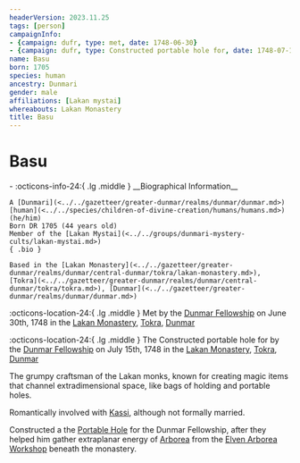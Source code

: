 ```yaml
---
headerVersion: 2023.11.25
tags: [person]
campaignInfo:
- {campaign: dufr, type: met, date: 1748-06-30}
- {campaign: dufr, type: Constructed portable hole for, date: 1748-07-15}
name: Basu
born: 1705
species: human
ancestry: Dunmari
gender: male
affiliations: [Lakan mystai]
whereabouts: Lakan Monastery
title: Basu
---
```

# Basu
<div class="grid cards ext-narrow-margin ext-one-column" markdown>
- :octicons-info-24:{ .lg .middle } __Biographical Information__

    A [Dunmari](<../../gazetteer/greater-dunmar/realms/dunmar/dunmar.md>) [human](<../../species/children-of-divine-creation/humans/humans.md>) (he/him)  
    Born DR 1705 (44 years old)  
    Member of the [Lakan Mystai](<../../groups/dunmari-mystery-cults/lakan-mystai.md>)  
    { .bio }

    Based in the [Lakan Monastery](<../../gazetteer/greater-dunmar/realms/dunmar/central-dunmar/tokra/lakan-monastery.md>), [Tokra](<../../gazetteer/greater-dunmar/realms/dunmar/central-dunmar/tokra/tokra.md>), [Dunmar](<../../gazetteer/greater-dunmar/realms/dunmar/dunmar.md>)
</div>



:octicons-location-24:{ .lg .middle } Met by the [Dunmar Fellowship](<../pcs/dunmar-fellowship/dunmar-fellowship.md>) on June 30th, 1748 in the [Lakan Monastery](<../../gazetteer/greater-dunmar/realms/dunmar/central-dunmar/tokra/lakan-monastery.md>), [Tokra](<../../gazetteer/greater-dunmar/realms/dunmar/central-dunmar/tokra/tokra.md>), [Dunmar](<../../gazetteer/greater-dunmar/realms/dunmar/dunmar.md>)  



:octicons-location-24:{ .lg .middle } The Constructed portable hole for by the [Dunmar Fellowship](<../pcs/dunmar-fellowship/dunmar-fellowship.md>) on July 15th, 1748 in the [Lakan Monastery](<../../gazetteer/greater-dunmar/realms/dunmar/central-dunmar/tokra/lakan-monastery.md>), [Tokra](<../../gazetteer/greater-dunmar/realms/dunmar/central-dunmar/tokra/tokra.md>), [Dunmar](<../../gazetteer/greater-dunmar/realms/dunmar/dunmar.md>)  


The grumpy craftsman of the Lakan monks, known for creating magic items that channel extradimensional space, like bags of holding and portable holes. 

Romantically involved with [Kassi](<./kassi.md>), although not formally married. 


Constructed a the [Portable Hole](<../../campaigns/dunmari-frontier/treasure/portable-hole.md>) for the Dunmar Fellowship, after they helped him gather extraplanar energy of [Arborea](<../../cosmology/multiverse/spiritual-realms/other-realms/arborea.md>) from the [Elven Arborea Workshop](<../../gazetteer/greater-dunmar/dunmari-basin/elven-arborea-workshop.md>) beneath the monastery. 
